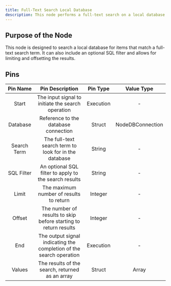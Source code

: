 ```yaml
---
title: Full-Text Search Local Database
description: This node performs a full-text search on a local database using a provided vector and text search term.
---
```


## Purpose of the Node
This node is designed to search a local database for items that match a full-text search term. It can also include an optional SQL filter and allows for limiting and offsetting the results.

## Pins
| Pin Name | Pin Description | Pin Type | Value Type |
|:----------:|:-------------:|:------:|:------:|
| Start | The input signal to initiate the search operation | Execution | - |
| Database | Reference to the database connection | Struct | NodeDBConnection |
| Search Term | The full-text search term to look for in the database | String | - |
| SQL Filter | An optional SQL filter to apply to the search results | String | - |
| Limit | The maximum number of results to return | Integer | - |
| Offset | The number of results to skip before starting to return results | Integer | - |
| End | The output signal indicating the completion of the search operation | Execution | - |
| Values | The results of the search, returned as an array | Struct | Array |